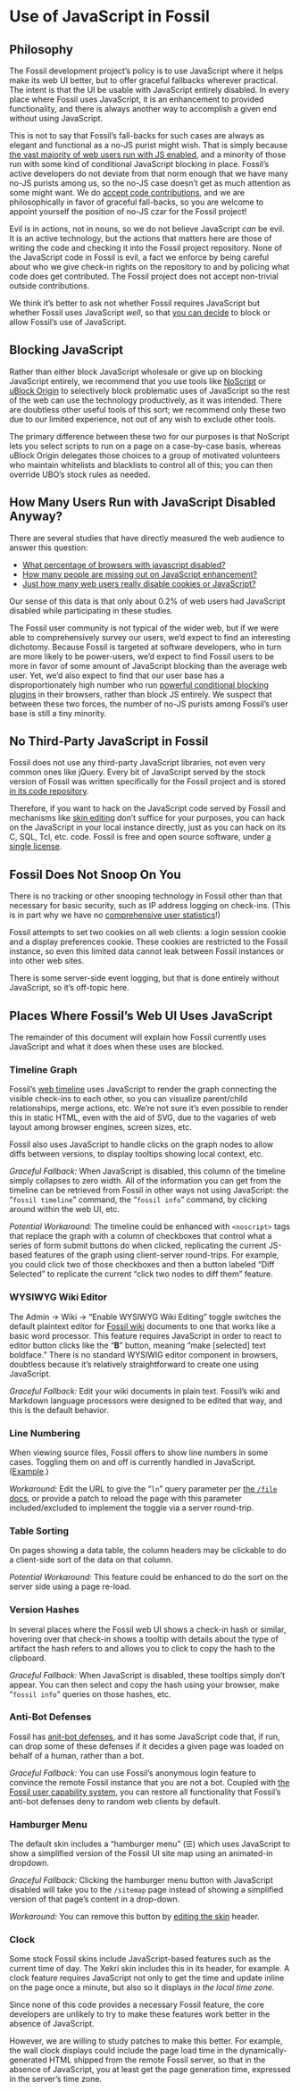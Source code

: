 # Use of JavaScript in Fossil

## Philosophy

The Fossil development project’s policy is to use JavaScript where it
helps make its web UI better, but to offer graceful fallbacks wherever
practical. The intent is that the UI be usable with JavaScript entirely
disabled.  In every place where Fossil uses JavaScript, it is an
enhancement to provided functionality, and there is always another way
to accomplish a given end without using JavaScript.

This is not to say that Fossil’s fall-backs for such cases are always as
elegant and functional as a no-JS purist might wish. That is simply
because [the vast majority of web users run with JS enabled](#stats), and a
minority of those run with some kind of conditional JavaScript blocking
in place. Fossil’s active developers do not deviate from that norm
enough that we have many no-JS purists among us, so the no-JS case
doesn’t get as much attention as some might want. We do [accept code
contributions][cg], and we are philosophically in favor of graceful
fall-backs, so you are welcome to appoint yourself the position of no-JS
czar for the Fossil project!

Evil is in actions, not in nouns, so we do not believe JavaScript *can*
be evil. It is an active technology, but the actions that matters here
are those of writing the code and checking it into the Fossil project
repository. None of the JavaScript code in Fossil is evil, a fact we
enforce by being careful about who we give check-in rights on the
repository to and by policing what code does get contributed. The Fossil
project does not accept non-trivial outside contributions.

We think it’s better to ask not whether Fossil requires JavaScript but
whether Fossil uses JavaScript *well*, so that [you can decide](#block)
to block or allow Fossil’s use of JavaScript.

[cg]: ./contribute.wiki


## <a id="block"></a>Blocking JavaScript

Rather than either block JavaScript wholesale or give up on blocking
JavaScript entirely, we recommend that you use tools like [NoScript][ns]
or [uBlock Origin][ub] to selectively block problematic uses of
JavaScript so the rest of the web can use the technology productively,
as it was intended. There are doubtless other useful tools of this sort;
we recommend only these two due to our limited experience, not out of
any wish to exclude other tools.

The primary difference between these two for our purposes is that
NoScript lets you select scripts to run on a page on a case-by-case
basis, whereas uBlock Origin delegates those choices to a group of
motivated volunteers who maintain whitelists and blacklists to control
all of this; you can then override UBO’s stock rules as needed.

[ns]: https://noscript.net/
[ub]: https://github.com/gorhill/uBlock/


## <a id="stats"></a>How Many Users Run with JavaScript Disabled Anyway?

There are several studies that have directly measured the web audience
to answer this question:

* [What percentage of browsers with javascript disabled?][s1]
* [How many people are missing out on JavaScript enhancement?][s2]
* [Just how many web users really disable cookies or JavaScript?][s3]

Our sense of this data is that only about 0.2% of web users had
JavaScript disabled while participating in these studies.

The Fossil user community is not typical of the wider web, but if we
were able to comprehensively survey our users, we’d expect to find an
interesting dichotomy. Because Fossil is targeted at software
developers, who in turn are more likely to be power-users, we’d expect
to find Fossil users to be more in favor of some amount of JavaScript
blocking than the average web user. Yet, we’d also expect to find that
our user base has a disproportionately high number who run [powerful
conditional blocking plugins](#block) in their browsers, rather than
block JS entirely. We suspect that between these two forces, the number
of no-JS purists among Fossil’s user base is still a tiny minority.

[s1]: https://blockmetry.com/blog/javascript-disabled
[s2]: https://gds.blog.gov.uk/2013/10/21/how-many-people-are-missing-out-on-javascript-enhancement/
[s3]: https://w3techs.com/technologies/overview/client_side_language/all


## <a id="3pjs"></a>No Third-Party JavaScript in Fossil

Fossil does not use any third-party JavaScript libraries, not even very
common ones like jQuery. Every bit of JavaScript served by the stock
version of Fossil was written specifically for the Fossil project and is
stored [in its code repository](https://fossil-scm.org/fossil/file).

Therefore, if you want to hack on the JavaScript code served by Fossil
and mechanisms like [skin editing][cs] don’t suffice for your
purposes, you can hack on the JavaScript in your local instance
directly, just as you can hack on its C, SQL, Tcl, etc. code. Fossil is
free and open source software, under [a single license][2cbsd].

[2cbsd]: https://fossil-scm.org/home/doc/trunk/COPYRIGHT-BSD2.txt
[cs]:    ./customskin.md


## <a id="snoop"></a>Fossil Does Not Snoop On You

There is no tracking or other snooping technology in Fossil other than
that necessary for basic security, such as IP address logging on
check-ins. (This is in part why we have no [comprehensive user
statistics](#stats)!)

Fossil attempts to set two cookies on all web clients: a login session
cookie and a display preferences cookie. These cookies are restricted to
the Fossil instance, so even this limited data cannot leak between
Fossil instances or into other web sites.

There is some server-side event logging, but that is done entirely
without JavaScript, so it’s off-topic here.


## <a id="uses"></a>Places Where Fossil’s Web UI Uses JavaScript

The remainder of this document will explain how Fossil currently uses
JavaScript and what it does when these uses are blocked.


### <a id="timeline"></a>Timeline Graph

Fossil’s [web timeline][wt] uses JavaScript to render the graph
connecting the visible check-ins to each other, so you can visualize
parent/child relationships, merge actions, etc. We’re not sure it’s even
possible to render this in static HTML, even with the aid of SVG, due to
the vagaries of web layout among browser engines, screen sizes, etc.

Fossil also uses JavaScript to handle clicks on the graph nodes to allow
diffs between versions, to display tooltips showing local context, etc.

_Graceful Fallback:_ When JavaScript is disabled, this column of the
timeline simply collapses to zero width. All of the information you can
get from the timeline can be retrieved from Fossil in other ways not
using JavaScript: the “`fossil timeline`” command, the “`fossil info`”
command, by clicking around within the web UI, etc.

_Potential Workaround:_ The timeline could be enhanced with
`<noscript>` tags that replace the graph with a column of checkboxes
that control what a series of form submit buttons do when clicked,
replicating the current JS-based features of the graph using
client-server round-trips. For example, you could click two of those
checkboxes and then a button labeled “Diff Selected” to replicate the
current “click two nodes to diff them” feature.

[wt]: https://fossil-scm.org/fossil/timeline


### <a id="wedit"></a>WYSIWYG Wiki Editor

The Admin → Wiki → “Enable WYSIWYG Wiki Editing” toggle switches the
default plaintext editor for [Fossil wiki][fw] documents to one that
works like a basic word processor. This feature requires JavaScript in
order to react to editor button clicks like the “**B**” button, meaning
“make \[selected\] text boldface.” There is no standard WYSIWIG editor
component in browsers, doubtless because it’s relatively straightforward
to create one using JavaScript.

_Graceful Fallback:_ Edit your wiki documents in plain text. Fossil’s
wiki and Markdown language processors were designed to be edited that
way, and this is the default behavior.

[fw]: ./wikitheory.wiki


### <a id="ln"></a>Line Numbering

When viewing source files, Fossil offers to show line numbers in some
cases. Toggling them on and off is currently handled
in JavaScript. ([Example][mainc].)

_Workaround:_ Edit the URL to give the “`ln`” query parameter per [the
`/file` docs](/help?cmd=/file), or provide a patch to reload the page
with this parameter included/excluded to implement the toggle via a
server round-trip.

[mainc]: https://fossil-scm.org/fossil/artifact?ln&name=87d67e745


### <a id="sort"></a>Table Sorting

On pages showing a data table, the column headers may be clickable to do
a client-side sort of the data on that column.

_Potential Workaround:_ This feature could be enhanced to do the sort on
the server side using a page re-load.


### <a id="hash"></a>Version Hashes

In several places where the Fossil web UI shows a check-in hash or
similar, hovering over that check-in shows a tooltip with details about
the type of artifact the hash refers to and allows you to click to copy
the hash to the clipboard.

_Graceful Fallback:_ When JavaScript is disabled, these tooltips
simply don’t appear. You can then select and copy the hash using your
browser, make “`fossil info`” queries on those hashes, etc.


### <a id="bots"></a>Anti-Bot Defenses

Fossil has [anit-bot defenses][abd], and it has some JavaScript code
that, if run, can drop some of these defenses if it decides a given page
was loaded on behalf of a human, rather than a bot.

_Graceful Fallback:_ You can use Fossil’s anonymous login feature to
convince the remote Fossil instance that you are not a bot. Coupled with
[the Fossil user capability system][caps], you can restore all
functionality that Fossil’s anti-bot defenses deny to random web clients
by default.

[abd]:  ./antibot.wiki
[caps]: ./caps/


### <a id="hbm"></a>Hamburger Menu

The default skin includes a “hamburger menu” (&#9776;) which uses
JavaScript to show a simplified version of the Fossil UI site map using
an animated-in dropdown.

_Graceful Fallback:_ Clicking the hamburger menu button with JavaScript
disabled will take you to the `/sitemap` page instead of showing a
simplified version of that page’s content in a drop-down.

_Workaround:_ You can remove this button by [editing the skin][cs]
header.


### <a id="clock"></a>Clock

Some stock Fossil skins include JavaScript-based features such as the
current time of day. The Xekri skin includes this in its header, for
example. A clock feature requires JavaScript not only to get the time
and update inline on the page once a minute, but also so it displays *in
the local time zone.*

Since none of this code provides a necessary Fossil feature, the core
developers are unlikely to try to make these features work better in the
absence of JavaScript.

However, we are willing to study patches to make this better. For
example, the wall clock displays could include the page load time in the
dynamically-generated HTML shipped from the remote Fossil server, so
that in the absence of JavaScript, you at least get the page generation
time, expressed in the server’s time zone.
